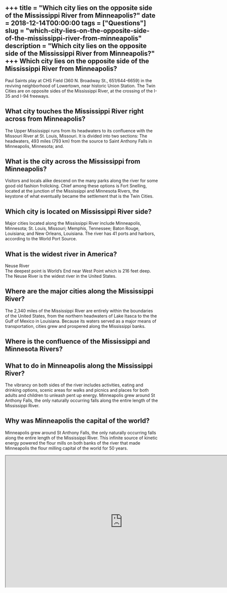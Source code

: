 +++
title = "Which city lies on the opposite side of the Mississippi River from Minneapolis?"
date = 2018-12-14T00:00:00
tags = ["Questions"]
slug = "which-city-lies-on-the-opposite-side-of-the-mississippi-river-from-minneapolis"
description = "Which city lies on the opposite side of the Mississippi River from Minneapolis?"
+++
Which city lies on the opposite side of the Mississippi River from Minneapolis?
-------------------------------------------------------------------------------

Paul Saints play at CHS Field (360 N. Broadway St., 651/644-6659) in the reviving neighborhood of Lowertown, near historic Union Station. The Twin Cities are on opposite sides of the Mississippi River, at the crossing of the I-35 and I-94 freeways.

What city touches the Mississippi River right across from Minneapolis?
----------------------------------------------------------------------

The Upper Mississippi runs from its headwaters to its confluence with the Missouri River at St. Louis, Missouri. It is divided into two sections: The headwaters, 493 miles (793 km) from the source to Saint Anthony Falls in Minneapolis, Minnesota; and.

What is the city across the Mississippi from Minneapolis?
---------------------------------------------------------

Visitors and locals alike descend on the many parks along the river for some good old fashion frolicking. Chief among these options is Fort Snelling, located at the junction of the Mississippi and Minnesota Rivers, the keystone of what eventually became the settlement that is the Twin Cities.

Which city is located on Mississippi River side?
------------------------------------------------

Major cities located along the Mississippi River include Minneapolis, Minnesota; St. Louis, Missouri; Memphis, Tennessee; Baton Rouge, Louisiana; and New Orleans, Louisiana. The river has 41 ports and harbors, according to the World Port Source.

What is the widest river in America?
------------------------------------

Neuse River  
The deepest point is World’s End near West Point which is 216 feet deep. The Neuse River is the widest river in the United States.

Where are the major cities along the Mississippi River?
-------------------------------------------------------

The 2,340 miles of the Mississippi River are entirely within the boundaries of the United States, from the northern headwaters of Lake Itasca to the the Gulf of Mexico in Louisiana. Because its waters served as a major means of transportation, cities grew and prospered along the Mississippi banks.

Where is the confluence of the Mississippi and Minnesota Rivers?
----------------------------------------------------------------

What to do in Minneapolis along the Mississippi River?
------------------------------------------------------

The vibrancy on both sides of the river includes activities, eating and drinking options, scenic areas for walks and picnics and places for both adults and children to unleash pent up energy. Minneapolis grew around St Anthony Falls, the only naturally occurring falls along the entire length of the Mississippi River.

Why was Minneapolis the capital of the world?
---------------------------------------------

Minneapolis grew around St Anthony Falls, the only naturally occurring falls along the entire length of the Mississippi River. This infinite source of kinetic energy powered the flour mills on both banks of the river that made Minneapolis the flour milling capital of the world for 50 years.

<iframe allow="accelerometer; autoplay; clipboard-write; encrypted-media; gyroscope; picture-in-picture" allowfullscreen="" class="__youtube_prefs__  epyt-is-override  no-lazyload" data-no-lazy="1" data-origheight="433" data-origwidth="770" data-skipgform_ajax_framebjll="" height="433" id="_ytid_66076" loading="lazy" src="https://www.youtube.com/embed/R9Z9Y-kq-Rg?enablejsapi=1&autoplay=0&cc_load_policy=0&cc_lang_pref=&iv_load_policy=1&loop=0&modestbranding=0&rel=1&fs=1&playsinline=0&autohide=2&theme=dark&color=red&controls=1&" title="YouTube player" width="770"></iframe>